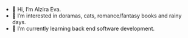 - 👋 Hi, I’m Alzira Eva.
- 👀 I’m interested in doramas, cats, romance/fantasy books and rainy days.
- 🌱 I’m currently learning back end software development.

<!---
AlziraEva/AlziraEva is a ✨ special ✨ repository because its `README.md` (this file) appears on your GitHub profile.
You can click the Preview link to take a look at your changes.
--->
